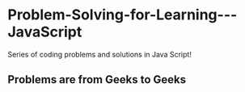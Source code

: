 # Problem-Solving-for-Learning---JavaScript
Series of coding problems and solutions in Java Script!

## Problems are from Geeks to Geeks
